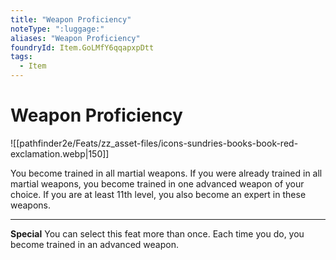 ```yaml
---
title: "Weapon Proficiency"
noteType: ":luggage:"
aliases: "Weapon Proficiency"
foundryId: Item.GoLMfY6qqapxpDtt
tags:
  - Item
---
```


# Weapon Proficiency
![[pathfinder2e/Feats/zz_asset-files/icons-sundries-books-book-red-exclamation.webp|150]]

You become trained in all martial weapons. If you were already trained in all martial weapons, you become trained in one advanced weapon of your choice. If you are at least 11th level, you also become an expert in these weapons.

* * *

**Special** You can select this feat more than once. Each time you do, you become trained in an advanced weapon.
